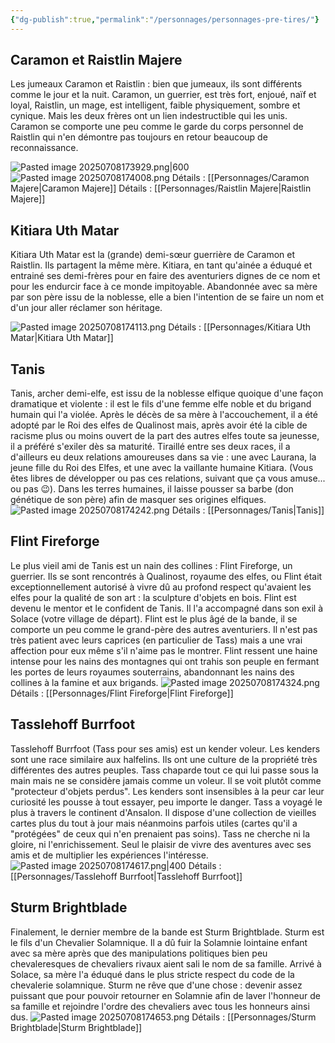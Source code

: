 ```yaml
---
{"dg-publish":true,"permalink":"/personnages/personnages-pre-tires/"}
---
```


## Caramon et Raistlin Majere
Les jumeaux Caramon et Raistlin : bien que jumeaux, ils sont différents comme le jour et la nuit. Caramon, un guerrier, est très fort, enjoué, naïf et loyal, Raistlin, un mage, est intelligent, faible physiquement, sombre et cynique. Mais les deux frères ont un lien indestructible qui les unis. Caramon se comporte une peu comme le garde du corps personnel de Raistlin qui n'en démontre pas toujours en retour beaucoup de reconnaissance.

![Pasted image 20250708173929.png|600](/img/user/assets/Pasted%20image%2020250708173929.png)
![Pasted image 20250708174008.png](/img/user/assets/Pasted%20image%2020250708174008.png)
Détails : [[Personnages/Caramon Majere\|Caramon Majere]]
Détails :  [[Personnages/Raistlin Majere\|Raistlin Majere]]

## Kitiara Uth Matar
Kitiara Uth Matar est la (grande) demi-sœur guerrière de Caramon et Raistlin. Ils partagent la même mère. Kitiara, en tant qu'ainée a éduqué et entrainé ses demi-frères pour en faire des aventuriers dignes de ce nom et pour les endurcir face à ce monde impitoyable. Abandonnée avec sa mère par son père issu de la noblesse, elle a bien l'intention de se faire un nom et d'un jour aller réclamer son héritage.

![Pasted image 20250708174113.png](/img/user/assets/Pasted%20image%2020250708174113.png)
Détails : [[Personnages/Kitiara Uth Matar\|Kitiara Uth Matar]]

## Tanis
Tanis, archer demi-elfe, est issu de la noblesse elfique quoique d'une façon dramatique et violente : il est le fils d'une femme elfe noble et du brigand humain qui l'a violée. Après le décès de sa mère à l'accouchement, il a été adopté par le Roi des elfes de Qualinost mais, après avoir été la cible de racisme plus ou moins ouvert de la part des autres elfes toute sa jeunesse, il a préféré s'exiler dès sa maturité. Tiraillé entre ses deux races, il a d'ailleurs eu deux relations amoureuses dans sa vie : une avec Laurana, la jeune fille du Roi des Elfes, et une avec la vaillante humaine Kitiara. (Vous êtes libres de développer ou pas ces relations, suivant que ça vous amuse... ou pas 😉). Dans les terres humaines, il laisse pousser sa barbe (don génétique de son père) afin de masquer ses origines elfiques.
![Pasted image 20250708174242.png](/img/user/assets/Pasted%20image%2020250708174242.png)
Détails : [[Personnages/Tanis\|Tanis]]

## Flint Fireforge
Le plus vieil ami de Tanis est un nain des collines : Flint Fireforge, un guerrier. Ils se sont rencontrés à Qualinost, royaume des elfes, ou Flint était exceptionnellement autorisé à vivre dû au profond respect qu'avaient les elfes pour la qualité de son art : la sculpture d'objets en bois. Flint est devenu le mentor et le confident de Tanis. Il l'a accompagné dans son exil à Solace (votre village de départ). Flint est le plus âgé de la bande, il se comporte un peu comme le grand-père des autres aventuriers. Il n'est pas très patient avec leurs caprices (en particulier de Tass) mais a une vrai affection pour eux même s'il n'aime pas le montrer. Flint ressent une haine intense pour les nains des montagnes qui ont trahis son peuple en fermant les portes de leurs royaumes souterrains, abandonnant les nains des collines à la famine et aux brigands.
![Pasted image 20250708174324.png](/img/user/assets/Pasted%20image%2020250708174324.png)
Détails : [[Personnages/Flint Fireforge\|Flint Fireforge]]

## Tasslehoff Burrfoot
Tasslehoff Burrfoot (Tass pour ses amis) est un kender voleur. Les kenders sont une race similaire aux halfelins. Ils ont une culture de la propriété très différentes des autres peuples. Tass chaparde tout ce qui lui passe sous la main mais ne se considère jamais comme un voleur. Il se voit plutôt comme "protecteur d'objets perdus". Les kenders sont insensibles à la peur car leur curiosité les pousse à tout essayer, peu importe le danger. Tass a voyagé le plus à travers le continent d'Ansalon. Il dispose d'une collection de vieilles cartes plus du tout à jour mais néanmoins parfois utiles (cartes qu'il a "protégées" de ceux qui n'en prenaient pas soins). Tass ne cherche ni la gloire, ni l'enrichissement. Seul le plaisir de vivre des aventures avec ses amis et de multiplier les expériences l'intéresse.
![Pasted image 20250708174617.png|400](/img/user/assets/Pasted%20image%2020250708174617.png)
Détails : [[Personnages/Tasslehoff Burrfoot\|Tasslehoff Burrfoot]]

## Sturm Brightblade
Finalement, le dernier membre de la bande est Sturm Brightblade. Sturm est le fils d'un Chevalier Solamnique. Il a dû fuir la Solamnie lointaine enfant avec sa mère après que des manipulations politiques bien peu chevaleresques de chevaliers rivaux aient sali le nom de sa famille. Arrivé à Solace, sa mère l'a éduqué dans le plus stricte respect du code de la chevalerie solamnique. Sturm ne rêve que d'une chose : devenir assez puissant que pour pouvoir retourner en Solamnie afin de laver l'honneur de sa famille et rejoindre l'ordre des chevaliers avec tous les honneurs ainsi dus.
![Pasted image 20250708174653.png](/img/user/assets/Pasted%20image%2020250708174653.png)
Détails : [[Personnages/Sturm Brightblade\|Sturm Brightblade]]